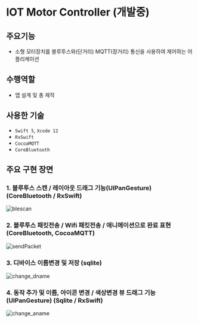 # IOT Motor Controller (개발중)

## 주요기능

- 소형 모터장치를 블루투스와(단거리) MQTT(장거리) 통신을 사용하여 제어하는 어플리케이션

## 수행역할
- 앱 설계 및 총 제작

## 사용한 기술
- `Swift 5`, `Xcode 12`
- `RxSwift`
- `CocoaMQTT`
- `CoreBluetooth`

## 주요 구현 장면

### 1. 블루투스 스캔 / 레이아웃 드래그 기능(UIPanGesture) (CoreBluetooth / RxSwift)
![blescan](https://user-images.githubusercontent.com/42457589/132497623-40bbe259-23c9-4a7c-8e85-2cae8aebfa52.gif)

### 2. 블루투스 패킷전송 / Wifi 패킷전송 / 애니메이션으로 완료 표현 (CoreBluetooth, CocoaMQTT)
![sendPacket](https://user-images.githubusercontent.com/42457589/132497622-a3af1e94-81d4-4090-8e30-e642fa94a709.gif)

### 3. 디바이스 이름변경 및 저장 (sqlite)
![change_dname](https://user-images.githubusercontent.com/42457589/132497612-7337b7d4-b8d2-4dc8-88d3-5b5ceb332306.gif)

### 4. 동작 추가 및 이름, 아이콘 변경 / 색상변경 뷰 드래그 기능(UIPanGesture) (Sqlite / RxSwift) 
![change_aname](https://user-images.githubusercontent.com/42457589/132497626-9e4a1661-9c82-4d9c-9229-4aed6651b401.gif)


